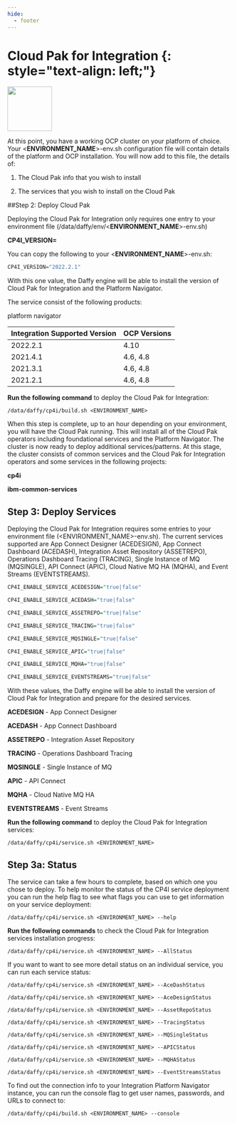 ```yaml
---
hide:
  - footer
---
```

<script>
  document.title = "Cloud Pak - Integration";
</script>
Cloud Pak for Integration {: style="text-align: left;"}
===============
<img src='../images/integration.png'
       style="width:100px;height:100px;"/>

At this point, you have a working OCP cluster on your platform of choice. Your <**ENVIRONMENT_NAME**>-env.sh configuration file will contain details of the platform and OCP installation. You will now add to this file, the details of:

1) The Cloud Pak info that you wish to install

2) The services that you wish to install on the Cloud Pak

##Step 2: Deploy Cloud Pak

Deploying the Cloud Pak for Integration only requires one entry to your environment file (/data/daffy/env/<**ENVIRONMENT_NAME**>-env.sh)

**CP4I_VERSION=<version>**

You can copy the following to your <**ENVIRONMENT_NAME**>-env.sh:

```R
CP4I_VERSION="2022.2.1"
```

With this one value, the Daffy engine will be able to install the version of Cloud Pak for Integration and the Platform Navigator.

The service consist of the following products:

platform navigator

| Integration Supported Version    | OCP Versions |
| :---      |    :----     |  
| 2022.2.1     | 4.10     |
| 2021.4.1     | 4.6, 4.8      |
| 2021.3.1     | 4.6, 4.8      |
| 2021.2.1     | 4.6, 4.8      |

**Run the following command** to deploy the Cloud Pak for Integration:

```
/data/daffy/cp4i/build.sh <ENVIRONMENT_NAME>
```

When this step is complete, up to an hour depending on your environment, you will have the Cloud Pak running. This will install all of the Cloud Pak operators including foundational services and the Platform Navigator. The cluster is now ready to deploy additional services/patterns.  At this stage, the cluster consists of common services and the Cloud Pak for Integration operators and some services in the following projects:

**cp4i**

**ibm-common-services**

## Step 3: Deploy Services

Deploying the Cloud Pak for Integration requires some entries to your environment file (<ENVIRONMENT_NAME>-env.sh). The current services supported are App Connect Designer (ACEDESIGN), App Connect Dashboard (ACEDASH), Integration Asset Repository (ASSETREPO), Operations Dashboard Tracing (TRACING), Single Instance of MQ (MQSINGLE), API Connect (APIC), Cloud Native MQ HA (MQHA), and Event Streams (EVENTSTREAMS).

```R
CP4I_ENABLE_SERVICE_ACEDESIGN="true|false"

CP4I_ENABLE_SERVICE_ACEDASH="true|false"

CP4I_ENABLE_SERVICE_ASSETREPO="true|false"

CP4I_ENABLE_SERVICE_TRACING="true|false"

CP4I_ENABLE_SERVICE_MQSINGLE="true|false"

CP4I_ENABLE_SERVICE_APIC="true|false"

CP4I_ENABLE_SERVICE_MQHA="true|false"

CP4I_ENABLE_SERVICE_EVENTSTREAMS="true|false"
```
With these values, the Daffy engine will be able to install the version of Cloud Pak for Integration and prepare for the desired services.

**ACEDESIGN** - App Connect Designer

**ACEDASH** - App Connect Dashboard

**ASSETREPO** - Integration Asset Repository

**TRACING** - Operations Dashboard Tracing

**MQSINGLE** - Single Instance of MQ

**APIC** - API Connect

**MQHA** - Cloud Native MQ HA

**EVENTSTREAMS** - Event Streams

**Run the following command** to deploy the Cloud Pak for Integration services:

```
/data/daffy/cp4i/service.sh <ENVIRONMENT_NAME>
```
## Step 3a: Status

The service can take a few hours to complete, based on which one you chose to deploy. To help monitor the status of the CP4I service deployment you can run the help flag to see what flags you can use to get information on your service deployment:

```
/data/daffy/cp4i/service.sh <ENVIRONMENT_NAME> --help
```

**Run the following commands** to check the Cloud Pak for Integration services installation progress:

```
/data/daffy/cp4i/service.sh <ENVIRONMENT_NAME> --AllStatus
```

If you want to want to see more detail status on an individual service, you can run each service status:

```
/data/daffy/cp4i/service.sh <ENVIRONMENT_NAME> --AceDashStatus
```
```
/data/daffy/cp4i/service.sh <ENVIRONMENT_NAME> --AceDesignStatus
```
```
/data/daffy/cp4i/service.sh <ENVIRONMENT_NAME> --AssetRepoStatus
```
```
/data/daffy/cp4i/service.sh <ENVIRONMENT_NAME> --TracingStatus
```
```
/data/daffy/cp4i/service.sh <ENVIRONMENT_NAME> --MQSingleStatus
```
```
/data/daffy/cp4i/service.sh <ENVIRONMENT_NAME> --APICStatus
```
```
/data/daffy/cp4i/service.sh <ENVIRONMENT_NAME> --MQHAStatus
```
```
/data/daffy/cp4i/service.sh <ENVIRONMENT_NAME> --EventStreamsStatus
```
To find out the connection info to your Integration Platform Navigator instance, you can run the console flag to get user names, passwords, and URLs to connect to:

```
/data/daffy/cp4i/build.sh <ENVIRONMENT_NAME> --console
```
